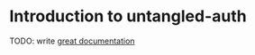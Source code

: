 # Introduction to untangled-auth

TODO: write [great documentation](http://jacobian.org/writing/what-to-write/)
